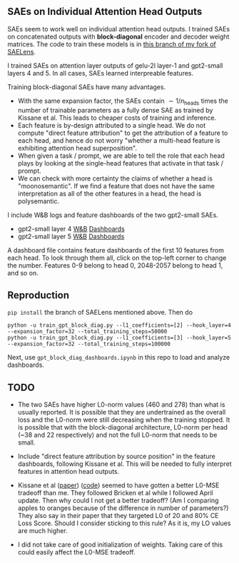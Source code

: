 ## SAEs on Individual Attention Head Outputs

SAEs seem to work well on individual attention head outputs. I trained SAEs on concatenated outputs with **block-diagonal** encoder and decoder weight matrices. The code to train these models is in [this branch of my fork of SAELens](https://github.com/shehper/SAELens/tree/block_diag_sae). 

I trained SAEs on attention layer outputs of gelu-2l layer-1 and gpt2-small layers 4 and 5. In all cases, SAEs learned interpreable features. 

Training block-diagonal SAEs have many advantages. 
- With the same expansion factor, the SAEs contain $\sim 1/{n_{\text{heads}}}$ times the number of trainable parameters as a fully dense SAE as trained by Kissane et al. This leads to cheaper costs of training and inference.
- Each feature is by-design attributed to a single head. We do not compute "direct feature attribution" to get the attribution of a feature to each head, and hence do not worry "whether a multi-head feature is exhibiting attention head superposition".
- When given a task / prompt, we are able to tell the role that each head plays by looking at the single-head features that activate in that task / prompt. 
- We can check with more certainty the claims of whether a head is "moonosemantic". If we find a feature that does not have the same interpretation as all of the other features in a head, the head is polysemantic. 

I include W&B logs and feature dashboards of the two gpt2-small SAEs.
- gpt2-small layer 4 [W&B](https://wandb.ai/shehper/gpt2-small-attn-4-sae/runs/pumu7rz3?nw=nwusershehper) [Dashboards](https://shehper.github.io/attn_saes/layer_4.html)
- gpt2-small layer 5 [W&B](https://wandb.ai/shehper/gpt2-small-attn-5-sae/runs/s4om7ilc?nw=nwusershehper) [Dashboards](https://shehper.github.io/attn_saes/layer_5.html)

A dashboard file contains feature dashboards of the first 10 features from each head. To look through them all, click on the top-left corner to change the number. Features 0-9 belong to head 0, 2048-2057 belong to head 1, and so on. 


## Reproduction

`pip install` the branch of SAELens mentioned above. Then do

```
python -u train_gpt_block_diag.py --l1_coefficients=[2] --hook_layer=4 --expansion_factor=32 --total_training_steps=50000
python -u train_gpt_block_diag.py --l1_coefficients=[3] --hook_layer=5 --expansion_factor=32 --total_training_steps=100000
```

Next, use `gpt_block_diag_dashboards.ipynb` in this repo to load and analyze dashboards. 

## TODO

- The two SAEs have higher L0-norm values (460 and 278) than what is usually reported. It is possible that they are undertrained as the overall loss and the L0-norm were still decreasing when the training stopped. It is possible that with the block-diagonal architecture, L0-norm per head (~38 and 22 respectively) and not the full L0-norm that needs to be small.

- Include "direct feature attribution by source position" in the feature dashboards, following Kissane et al. This will be needed to fully interpret features in attention head outputs. 

- Kissane et al ([paper](https://arxiv.org/abs/2406.17759)) ([code](https://github.com/ckkissane/attention-output-saes)) seemed to have gotten a better L0-MSE tradeoff than me. They followed Bricken et al while I followed April update. Then why could I not get a better tradeoff? (Am I comparing apples to oranges because of the difference in number of parameters?) They also say in their paper that they targeted L0 of 20 and 80% CE Loss Score. Should I consider sticking to this rule? As it is, my LO values are much higher. 

- I did not take care of good initialization of weights. Taking care of this could easily affect the L0-MSE tradeoff. 